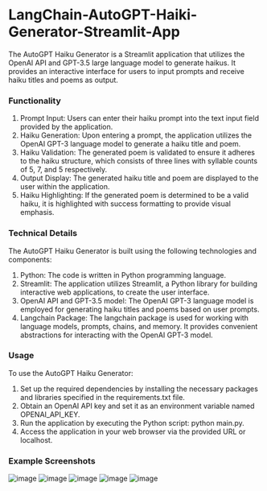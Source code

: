 # LangChain-AutoGPT-Haiki-Generator-Streamlit-App

The AutoGPT Haiku Generator is a Streamlit application that utilizes the OpenAI API and GPT-3.5 large language model to generate haikus. It provides an interactive interface for users to input prompts and receive haiku titles and poems as output.

### Functionality
1. Prompt Input: Users can enter their haiku prompt into the text input field provided by the application.
2. Haiku Generation: Upon entering a prompt, the application utilizes the OpenAI GPT-3 language model to generate a haiku title and poem.
3. Haiku Validation: The generated poem is validated to ensure it adheres to the haiku structure, which consists of three lines with syllable counts of 5, 7, and 5 respectively.
4. Output Display: The generated haiku title and poem are displayed to the user within the application.
5. Haiku Highlighting: If the generated poem is determined to be a valid haiku, it is highlighted with success formatting to provide visual emphasis.
### Technical Details
The AutoGPT Haiku Generator is built using the following technologies and components:

1. Python: The code is written in Python programming language.
2. Streamlit: The application utilizes Streamlit, a Python library for building interactive web applications, to create the user interface.
3. OpenAI API and GPT-3.5 model: The OpenAI GPT-3 language model is employed for generating haiku titles and poems based on user prompts.
4. Langchain Package: The langchain package is used for working with language models, prompts, chains, and memory. It provides convenient abstractions for interacting with the OpenAI GPT-3 model.
### Usage
To use the AutoGPT Haiku Generator:

1. Set up the required dependencies by installing the necessary packages and libraries specified in the requirements.txt file.
2. Obtain an OpenAI API key and set it as an environment variable named OPENAI_API_KEY.
3. Run the application by executing the Python script: python main.py.
4. Access the application in your web browser via the provided URL or localhost.

### Example Screenshots
![image](https://github.com/petermartens98/LangChain-AutoGPT-Haiki-Generator-Streamlit-App/assets/87671757/72bf062a-45b7-49e0-a079-46c54b0a595e)
![image](https://github.com/petermartens98/LangChain-AutoGPT-Haiki-Generator-Streamlit-App/assets/87671757/b37d5f86-b54d-4ab3-a3c1-5adaebd9bc36)
![image](https://github.com/petermartens98/LangChain-AutoGPT-Haiki-Generator-Streamlit-App/assets/87671757/847eb7ba-897c-4785-96b1-ade0fb615cb9)
![image](https://github.com/petermartens98/LangChain-AutoGPT-Haiki-Generator-Streamlit-App/assets/87671757/8f06f71e-0dd9-45b3-863d-a07d2aad1766)
![image](https://github.com/petermartens98/LangChain-AutoGPT-Haiki-Generator-Streamlit-App/assets/87671757/53a06ad6-d81b-4041-b2af-fa1746cc69e9)

